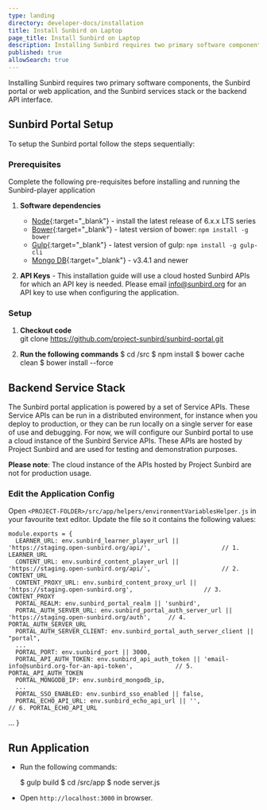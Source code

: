 ```yaml
---
type: landing
directory: developer-docs/installation
title: Install Sunbird on Laptop
page_title: Install Sunbird on Laptop
description: Installing Sunbird requires two primary software components, the Sunbird portal or web application, and the Sunbird services stack or the backend API interface.
published: true
allowSearch: true
---
```

Installing Sunbird requires two primary software components, the Sunbird portal or web application, and the Sunbird services stack or the backend API interface. 

## Sunbird Portal Setup

To setup the Sunbird portal follow the steps sequentially:

### Prerequisites

Complete the following pre-requisites before installing and running the Sunbird-player application

1. **Software dependencies**
	* [Node](https://nodejs.org/en/download/){:target="_blank"} - install the latest release of 6.x.x LTS series
	* [Bower](https://bower.io/#install-bower){:target="_blank"} - latest version of bower: `npm install -g bower`
	* [Gulp](https://github.com/gulpjs/gulp/blob/master/docs/getting-started.md){:target="_blank"} - latest version of gulp: `npm install -g gulp-cli`
	* [Mongo DB](https://www.mongodb.com/){:target="_blank"} - v3.4.1 and newer

2. **API Keys** - This installation guide will use a cloud hosted Sunbird APIs for which an API key is needed. Please email info@sunbird.org for an API key to use when configuring the application.

### Setup 

1. **Checkout code**    
    git clone https://github.com/project-sunbird/sunbird-portal.git
    
2. **Run the following commands**
    $ cd <PROJECT-FOLDER>/src
    $ npm install
    $ bower cache clean
    $ bower install --force

## Backend Service Stack

The Sunbird portal application is powered by a set of Service APIs. These Service APIs can be run in a distributed environment, for instance when you deploy to production, or they can be run locally on a single server for ease of use and debugging. For now, we will configure our Sunbird portal to use a cloud instance of the Sunbird Service APIs. These APIs are hosted by Project Sunbird and are used for testing and demonstration purposes. 

**Please note**: The cloud instance of the APIs hosted by Project Sunbird are not for production usage.

### Edit the Application Config

Open `<PROJECT-FOLDER>/src/app/helpers/environmentVariablesHelper.js` in your favourite text editor. Update the file so it contains the following values:

    module.exports = {
      LEARNER_URL: env.sunbird_learner_player_url || 'https://staging.open-sunbird.org/api/',                    // 1. LEARNER_URL
      CONTENT_URL: env.sunbird_content_player_url || 'https://staging.open-sunbird.org/api/',                    // 2. CONTENT_URL
      CONTENT_PROXY_URL: env.sunbird_content_proxy_url || 'https://staging.open-sunbird.org',                    // 3. CONTENT_PROXY
      PORTAL_REALM: env.sunbird_portal_realm || 'sunbird',
      PORTAL_AUTH_SERVER_URL: env.sunbird_portal_auth_server_url || 'https://staging.open-sunbird.org/auth',     // 4. PORTAL_AUTH_SERVER_URL
      PORTAL_AUTH_SERVER_CLIENT: env.sunbird_portal_auth_server_client || "portal",
      ...
      PORTAL_PORT: env.sunbird_port || 3000,
      PORTAL_API_AUTH_TOKEN: env.sunbird_api_auth_token || 'email-info@sunbird.org-for-an-api-token',            // 5. PORTAL_API_AUTH_TOKEN
      PORTAL_MONGODB_IP: env.sunbird_mongodb_ip,
      ...
      PORTAL_SSO_ENABLED: env.sunbird_sso_enabled || false,
      PORTAL_ECHO_API_URL: env.sunbird_echo_api_url || '',                                                       // 6. PORTAL_ECHO_API_URL
  ...
}

## Run Application

* Run the following commands:
   
    $ gulp build
    $ cd <PROJECT-FOLDER>/src/app
    $ node server.js

* Open `http://localhost:3000` in browser.
